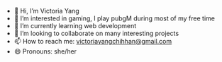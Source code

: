 - 👋 Hi, I’m Victoria Yang
- 👀 I’m interested in gaming, I play pubgM during most of my free time
- 🌱 I’m currently learning web development
- 💞️ I’m looking to collaborate on many interesting projects
- 📫 How to reach me: victoriayangchihhan@gmail.com
- 😄 Pronouns: she/her


<!---
yang23060/yang23060 is a ✨ special ✨ repository because its `README.md` (this file) appears on your GitHub profile.
You can click the Preview link to take a look at your changes.
--->
